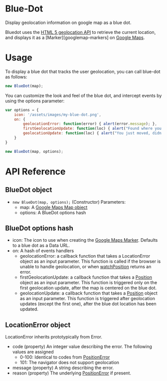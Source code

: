# Blue-Dot

Display geolocation information on google map as a blue dot.

Bluedot uses the [HTML 5 geolocation API][geolocation-api] to retrieve
the current location, and displays it as a [Marker][googlemap-markers] on [Google Maps][googlemaps-api].

# Usage

To display a blue dot that tracks the user geolocation, you can call blue-dot as
follows:

```JavaScript
new BlueDot(map);
```

You can customize the look and feel of the blue dot, and intercept events
by using the options parameter:

```JavaScript
var options = {
    icon: '/assets/images/my-blue-dot.png',
    on: {
        geolocationError: function(error) { alert(error.message); },
        firstGeolocationUpdate: function(loc) { alert("Found where you are!"); }
        geolocationUpdate: function(loc) { alert("You just moved, didn't you?"); }
    }
}

new BlueDot(map, options);
```

# API Reference

## BlueDot object

* `new BlueDot(map, options);` (Constructor)
  Parameters:
  * map: A [Google Maps Map object][googlemaps-map]
  * options: A BlueDot options hash

## BlueDot options hash

* icon: The icon to use when creating the [Google Maps Marker][googlemaps-markers]. Defaults to a blue dot as a Data URL.
* on: A hash of events handlers
  * geolocationError: a callback function that takes a LocationError object 
    as an input parameter. This function is called if the browser is unable 
    to handle geolocation, or when [watchPosition][geolocation-watchposition] 
    returns an error.
  * firstGeolocationUpdate: a callback function that takes a
    [Position][geolocation-position] object as an input parameter. This function
    is triggered only on the first geolocation update, after the map is centered
    on the blue dot.
  * geolocationUpdate: a callback function that takes a
    [Position][geolocation-position] object as an input parameter. This function
    is triggered after geolocation updates (except the first one), after the blue dot location has been updated.

## LocationError object

LocationError inherits prototypically from Error.

* code (property)
  An integer value describing the error. The following values are assigned
  * 0-100: Identical to codes from [PositionError][geolocation-positionerror]
  * 101: The navigator does not support geolocation
* message (property)
  A string describing the error.
* reason (property)
  The underlying [PositionError][geolocation-positionerror] if present.

[geolocation-api]: http://dev.w3.org/geo/api/spec-source.html
[geolocation-watchposition]: https://developer.mozilla.org/en-US/docs/Web/API/Geolocation/watchPosition
[geolocation-position]:https://developer.mozilla.org/en-US/docs/Web/API/Position
[geolocation-positionerror]:https://developer.mozilla.org/en-US/docs/Web/API/PositionError
[googlemaps-api]: https://developers.google.com/maps/
[googlemaps-markers]: https://developers.google.com/maps/documentation/javascript/markers
[googlemaps-map]: https://developers.google.com/maps/documentation/javascript/reference#Map
